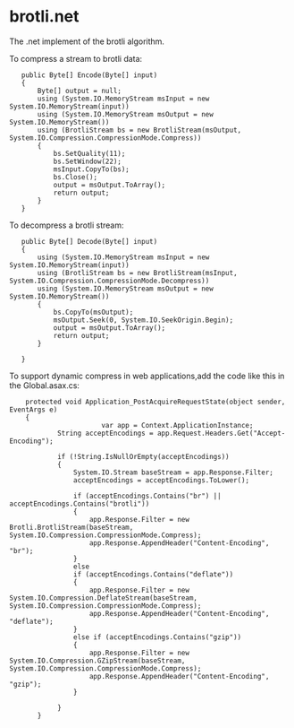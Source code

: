 # brotli.net
The .net implement of the brotli algorithm.

To compress a stream to brotli data:

       public Byte[] Encode(Byte[] input)
       {
           Byte[] output = null;
           using (System.IO.MemoryStream msInput = new System.IO.MemoryStream(input))
           using (System.IO.MemoryStream msOutput = new System.IO.MemoryStream())
           using (BrotliStream bs = new BrotliStream(msOutput, System.IO.Compression.CompressionMode.Compress))
           {
               bs.SetQuality(11);
               bs.SetWindow(22);
               msInput.CopyTo(bs);
               bs.Close();
               output = msOutput.ToArray();
               return output;
           }
       }

To decompress a brotli stream:

       public Byte[] Decode(Byte[] input)
       {
           using (System.IO.MemoryStream msInput = new System.IO.MemoryStream(input))
           using (BrotliStream bs = new BrotliStream(msInput, System.IO.Compression.CompressionMode.Decompress))
           using (System.IO.MemoryStream msOutput = new System.IO.MemoryStream())
           {
               bs.CopyTo(msOutput);
               msOutput.Seek(0, System.IO.SeekOrigin.Begin);
               output = msOutput.ToArray();
               return output;
           }

       }

To support dynamic compress in web applications,add the code like this in the Global.asax.cs:

        protected void Application_PostAcquireRequestState(object sender, EventArgs e)
        {
                           var app = Context.ApplicationInstance;
                String acceptEncodings = app.Request.Headers.Get("Accept-Encoding");

                if (!String.IsNullOrEmpty(acceptEncodings))
                {
                    System.IO.Stream baseStream = app.Response.Filter;
                    acceptEncodings = acceptEncodings.ToLower();

                    if (acceptEncodings.Contains("br") || acceptEncodings.Contains("brotli"))
                    {
                        app.Response.Filter = new Brotli.BrotliStream(baseStream, System.IO.Compression.CompressionMode.Compress);
                        app.Response.AppendHeader("Content-Encoding", "br");
                    }
                    else
                    if (acceptEncodings.Contains("deflate"))
                    {
                        app.Response.Filter = new System.IO.Compression.DeflateStream(baseStream, System.IO.Compression.CompressionMode.Compress);
                        app.Response.AppendHeader("Content-Encoding", "deflate");
                    }
                    else if (acceptEncodings.Contains("gzip"))
                    {
                        app.Response.Filter = new System.IO.Compression.GZipStream(baseStream, System.IO.Compression.CompressionMode.Compress);
                        app.Response.AppendHeader("Content-Encoding", "gzip");
                    }

                }
           }      	


 
